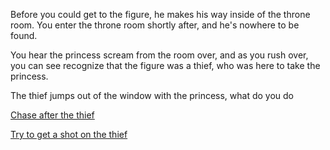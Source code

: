 Before you could get to the figure, he makes his way inside of the throne room. You enter the throne room shortly after, and he's nowhere to be found.

You hear the princess scream from the room over, and as you rush over, you can see recognize that the figure was a thief, who was here to take the princess.

The thief jumps out of the window with the princess, what do you do

[Chase after the thief](./ArcherScene2B-1.md)

[Try to get a shot on the thief](./ArcherScene2B-2.md)